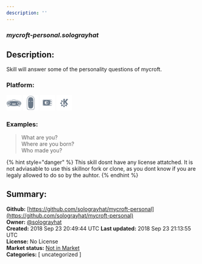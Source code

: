 ```yaml
---
description: ''
---
```


### _mycroft-personal.solograyhat_  
## Description:  
Skill will answer some of the personality questions of mycroft.  
  
  
### Platform:  
 ![Mark I](../.gitbook/assets/mark-1-icon.png)  ![Mark II](../.gitbook/assets/mark-2-icon.png)  ![Picroft](../.gitbook/assets/picroft-icon.png)  ![plasmoid](../.gitbook/assets/kde.png)   
### Examples:  
> What are you?  
> Where are you born?  
> Who made you?  
  
{% hint style="danger" %}
This skill dosnt have any license attatched. It is not adviasable to use this skillnor fork or clone, as you dont know if you are legaly allowed to do so by the auhtor.
{% endhint %}
  
## Summary:  
**Github:** [https://github.com/solograyhat/mycroft-personal](https://github.com/solograyhat/mycroft-personal)  
**Owner:** [@solograyhat](https://github.com/solograyhat)  
**Created:** 2018 Sep 23 20:49:44 UTC  **Last updated:** 2018 Sep 23 21:13:55 UTC  
**License:** No License  
**Market status:** [Not in Market](https://market.mycroft.ai/skill/)  
**Categories:** [ uncategorized ]   

